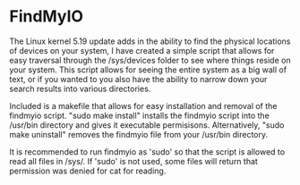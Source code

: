 # FindMyIO

The Linux kernel 5.19 update adds in the ability to find the physical locations of devices on your system, I have created a simple script that allows for easy traversal through the /sys/devices folder to see where things reside on your system. This script allows for seeing the entire system as a big wall of text, or if you wanted to you also have the ability to narrow down your search results into various directories.

Included is a makefile that allows for easy installation and removal of the findmyio script. "sudo make install" installs the findmyio script into the /usr/bin directory and gives it executable permisisons. Alternatively, "sudo make uninstall" removes the findmyio file from your /usr/bin directory.

It is recommended to run findmyio as 'sudo' so that the script is allowed to read all files in /sys/. If 'sudo' is not used, some files will return that permission was denied for cat for reading.
